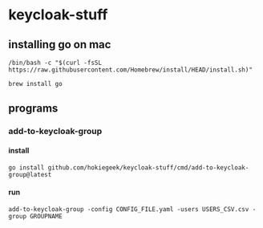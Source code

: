 # keycloak-stuff

## installing go on mac

```shell
/bin/bash -c "$(curl -fsSL https://raw.githubusercontent.com/Homebrew/install/HEAD/install.sh)"
```
```shell
brew install go
```
## programs
### add-to-keycloak-group

#### install
```shell
go install github.com/hokiegeek/keycloak-stuff/cmd/add-to-keycloak-group@latest
```

#### run
```shell
add-to-keycloak-group -config CONFIG_FILE.yaml -users USERS_CSV.csv -group GROUPNAME
```